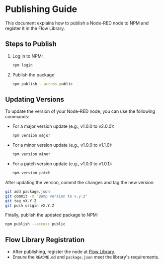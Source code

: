 # Publishing Guide

This document explains how to publish a Node-RED node to NPM and register it in the Flow Library.

## Steps to Publish
1. Log in to NPM:
   ```bash
   npm login
   ```
2. Publish the package:
   ```bash
   npm publish --access public
   ```

## Updating Versions

To update the version of your Node-RED node, you can use the following commands:

- For a major version update (e.g., v1.0.0 to v2.0.0):
  ```bash
  npm version major
  ```

- For a minor version update (e.g., v1.0.0 to v1.1.0):
  ```bash
  npm version minor
  ```

- For a patch version update (e.g., v1.0.0 to v1.0.1):
  ```bash
  npm version patch
  ```

After updating the version, commit the changes and tag the new version:

```bash
git add package.json
git commit -m "Bump version to x.y.z"
git tag vX.Y.Z
git push origin vX.Y.Z
```

Finally, publish the updated package to NPM:

```bash
npm publish --access public
```

## Flow Library Registration
- After publishing, register the node at [Flow Library](https://flows.nodered.org/add/node).
- Ensure the `README.md` and `package.json` meet the library's requirements.
